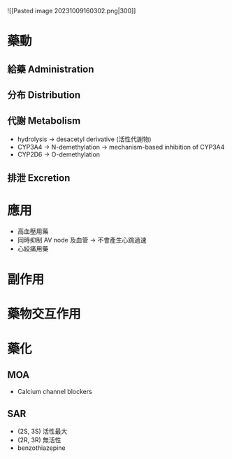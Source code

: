 ![[Pasted image 20231009160302.png|300]]
# 藥動
## 給藥 Administration
## 分布 Distribution
## 代謝 Metabolism
- hydrolysis $\rightarrow$ desacetyl derivative (活性代謝物)
- CYP3A4 $\rightarrow$ N-demethylation $\rightarrow$ mechanism-based inhibition of CYP3A4 
- CYP2D6 $\rightarrow$ O-demethylation
## 排泄 Excretion
# 應用
- 高血壓用藥
- 同時抑制 AV node 及血管 $\rightarrow$ 不會產生心跳過速
- 心絞痛用藥
# 副作用
# 藥物交互作用
# 藥化
## MOA
- Calcium channel blockers
## SAR
- (2S, 3S) 活性最大
- (2R, 3R) 無活性
- benzothiazepine

